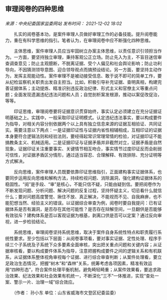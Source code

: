 ## 审理阅卷的四种思维

### 

_来源：中央纪委国家监委网站_ _发布时间： 2021-12-02 18:02_

　　扎实的阅卷基本功，是案件审理人员做好审理工作的必备技能。提升阅卷能力，重在有科学思维的指引。笔者认为，在审理阅卷中应不断强化四种思维。

　　主体思维，案件审理人员应当牢固树立办案主体思维，以责任意识引领担当作为。一方面，要坚持独立审理，秉持客观公正立场。防止先入为主，不盲目迷信审查调查意见；防止主观臆断，不脱离证据、受个人偏见和社会舆论影响；防止功利导向，不因猜测领导意图、迎合领导观点而搞预设结论。另一方面，要坚持主动作为，发挥主观能动性。案件审理不是被动接受信息、敢于说不即可的简单工作，要从纪检监察机关职责出发自主担当。比如，积极引导补充证据、查明真相，构建完善证据体系；主动提炼、精准识别违反政治纪律、形式主义和官僚主义等重点问题；全面发现遗漏违纪违法问题和人员；自觉剖析案发根源，推动以案促改促治，等等。

　　印证思维，审理阅卷要将证据意识贯穿始终，事实认定必须建立在充分证据证明基础之上。实践中，一般采取印证证明模式。认定违纪违法事实，要以构成要件为指导，对相关内容分别依据两个以上具有独立信息来源的证据互相验证、共同证实。需要注意以下两点：一是证据印证性与证据内省性相辅相成，互相印证的证据本身要符合逻辑法则和经验法则，要经得起常识常理常情的检验，对证据印证不能搞教条主义、机械适用。二是证据印证与证据矛盾并非截然对立，证据矛盾是自然现象，证据印证关注重要事实、关键情节相互吻合，事实情节过度印证反而会削弱可信性，对证据矛盾区分情形，通过适当容忍、合理解释、有效排除、充分证明等方式解决。

　　反向思维，案件审理人员既要依靠印证思维指引，正面建构事实证据体系，也要同步运用反向思维和解构方法，持续检视问题、消除漏洞，强化建构证据体系的稳固性。“阅”是手段、“审”是核心，不能只信不疑，只能由疑到信。要把阅卷作为不断发现问题、分析问题、解决问题的反复过程，坚持怀疑主义，切忌看什么就信什么；要对问题高度警觉、揪住不放、真正解决，不能视而不见、自我麻痹，也不能犯想当然、经验主义的错误。以证据综合审查为例，阅卷时要自我提问：已有证据体系是否有漏洞，是否存在其他可能性？是否存在辩解空间，一旦翻供是否能够有效驳斥？建构体系是否以客观证据为根基，剥离口供是否可以定案？通过反向审视，进一步检验结论。

　　系统思维，审理阅卷坚持系统思维，取决于案件自身系统性特点和职责履行系统性要求。至少包括以下层面：从阅卷事项看，要对事实证据、定性处理、程序手续三个子系统及子系统下众多要素全面审核，突出把关重点问题和关键内容；从证据审核看，要以构成要件体系为指导，注意把握构成要件之间的逻辑关系和有机联系，从证据体系整体视角审视每个证据、进行综合审查判断；从案件处理看，要立足政治生态情况，把握“树木”和“森林”关系，统筹考虑各项因素，精准有效运用“四种形态”，符合案件处理平衡机制，避免畸轻畸重；从案件效果看，要追求政治效果、纪法效果和社会效果有机统一，不断深化“三不”一体推进，实现“查处一案、警示一片、治理一域”综合效应。

　　（作者： 孙小东 单位：山东省威海市文登区纪委监委）